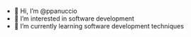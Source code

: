 - 👋 Hi, I’m @ppanuccio
- 👀 I’m interested in software development
- 🌱 I’m currently learning software development techniques

<!---
ppanuccio/ppanuccio is a ✨ special ✨ repository because its `README.md` (this file) appears on your GitHub profile.
You can click the Preview link to take a look at your changes.
--->
